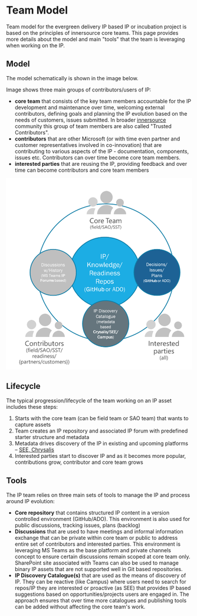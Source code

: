 # Team Model

Team model for the evergreen delivery IP based IP or incubation project is based on the principles of innersource core teams. This page provides more details about the model and main "tools" that the team is leveraging when working on the IP.

## Model

The model schematically is shown in the image below.

Image shows three main groups of contributors/users of IP:

- **core team** that consists of the key team members accountable for the IP development and maintenance over time, welcoming external contributors, defining goals and planning the IP evolution based on the needs of customers, issues submitted. In broader [innersource](../resources/innersource.md) community this group of team members are also called "Trusted Contributors".
- **contributors** that are other Microsoft (or with time even partner and customer representatives involved in co-innovation) that are contributing to various aspects of the IP - documentation, components, issues etc. Contributors can over time become core team members.
- **interested parties** that are reusing the IP, providing feedback and over time can become contributors and core team members

![Team model](media/team-model.png)

## Lifecycle

The typical progression/lifecycle of the team working on an IP asset includes these steps:

1. Starts with the core team (can be field team or SAO team) that wants to capture assets
1. Team creates an IP repository and associated IP forum with predefined starter structure and metadata
1. Metadata drives discovery of the IP in existing and upcoming platforms – [SEE, Chrysalis](../resources/tools.md)
1. Interested parties start to discover IP and as it becomes more popular, contributions grow, contributor and core team grows

## Tools

The IP team relies on three main sets of tools to manage the IP and process around IP evolution:

- **Core repository** that contains structured IP content in a version controlled environment (GitHub/ADO). This environment is also used for public discussions, tracking issues, plans (backlog)
- **Discussions** that are used to have meetings and informal information exchange that can be private within core team or public to address entire set of contributors and interested parties. This environment is leveraging MS Teams as the base platform and  private channels concept to ensure certain discussions remain scoped at core team only. SharePoint site associated with Teams can also be used to manage binary IP assets that are not supported well in Git based repositories.
- **IP Discovery Catalogue(s)** that are used as the means of discovery of IP. They can be reactive (like Campus) where users need to search for repos/IP they are interested or proactive (as SEE) that provides IP based suggestions based on opportunities/projects users are engaged in. The approach ensures that over time more catalogues and publishing tools can be added without affecting the core team's work.
